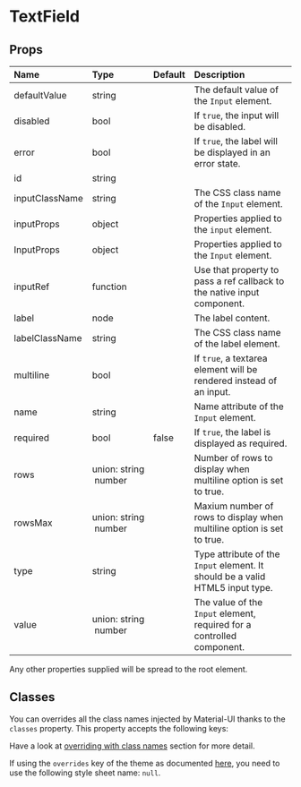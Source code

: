 # TextField



## Props
| Name | Type | Default | Description |
|:-----|:-----|:--------|:------------|
| defaultValue | string |  | The default value of the `Input` element. |
| disabled | bool |  | If `true`, the input will be disabled. |
| error | bool |  | If `true`, the label will be displayed in an error state. |
| id | string |  |  |
| inputClassName | string |  | The CSS class name of the `Input` element. |
| inputProps | object |  | Properties applied to the `input` element. |
| InputProps | object |  | Properties applied to the `Input` element. |
| inputRef | function |  | Use that property to pass a ref callback to the native input component. |
| label | node |  | The label content. |
| labelClassName | string |  | The CSS class name of the label element. |
| multiline | bool |  | If `true`, a textarea element will be rendered instead of an input. |
| name | string |  | Name attribute of the `Input` element. |
| required | bool | false | If `true`, the label is displayed as required. |
| rows | union:&nbsp;string<br>&nbsp;number<br> |  | Number of rows to display when multiline option is set to true. |
| rowsMax | union:&nbsp;string<br>&nbsp;number<br> |  | Maxium number of rows to display when multiline option is set to true. |
| type | string |  | Type attribute of the `Input` element. It should be a valid HTML5 input type. |
| value | union:&nbsp;string<br>&nbsp;number<br> |  | The value of the `Input` element, required for a controlled component. |

Any other properties supplied will be spread to the root element.
## Classes

You can overrides all the class names injected by Material-UI thanks to the `classes` property.
This property accepts the following keys:


Have a look at [overriding with class names](/customization/overrides#overriding-with-class-names)
section for more detail.

If using the `overrides` key of the theme as documented
[here](/customization/themes#customizing-all-instances-of-a-component-type),
you need to use the following style sheet name: `null`.
